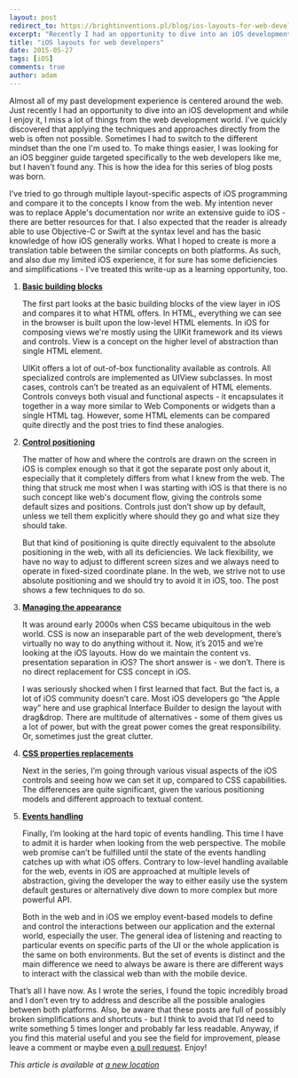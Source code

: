 ```yaml
---
layout: post
redirect_to: https://brightinventions.pl/blog/ios-layouts-for-web-developers
excerpt: "Recently I had an opportunity to dive into an iOS development and while I enjoy it, I miss a lot of things from the web development world. I was looking for an iOS begginer guide targeted specifically to the web developers like me, but I haven't found any. This is how the idea for this series of blog posts was born."
title: "iOS layouts for web developers"
date: 2015-05-27
tags: [iOS]
comments: true
author: adam
---
```


Almost all of my past development experience is centered around the web. Just recently I had an opportunity to dive into an iOS development and while I enjoy it, I miss a lot of things from the web development world. I've quickly discovered that applying the techniques and approaches directly from the web is often not possible. Sometimes I had to switch to the different mindset than the one I'm used to. To make things easier, I was looking for an iOS begginer guide targeted specifically to the web developers like me, but I haven't found any. This is how the idea for this series of blog posts was born.

I’ve tried to go through multiple layout-specific aspects of iOS programming and compare it to the concepts I know from the web. My intention never was to replace Apple's documentation nor write an extensive guide to iOS - there are better resources for that. I also expected that the reader is already able to use Objective-C or Swift at the syntax level and has the basic knowledge of how iOS generally works. What I hoped to create is more a translation table between the similar concepts on both platforms. As such, and also due my limited iOS experience, it for sure has some deficiencies and simplifications - I've treated this write-up as a learning opportunity, too.

1. **[Basic building blocks](/ios-layouts-for-web-developers-1-basic-building-blocks/)**

    The first part looks at the basic building blocks of the view layer in iOS and compares it to what HTML offers. In HTML, everything we can see in the browser is built upon the low-level HTML elements. In iOS for composing views we're mostly using the UIKit framework and its views and controls. View is a concept on the higher level of abstraction than single HTML element.

    UIKit offers a lot of out-of-box functionality available as controls. All specialized controls are implemented as UIView subclasses. In most cases, controls can’t be treated as an equivalent of HTML elements. Controls conveys both visual and functional aspects - it encapsulates it together in a way more similar to Web Components or widgets than a single HTML tag. However, some HTML elements can be compared quite directly and the post tries to find these analogies.

2. **[Control positioning](/ios-layouts-for-web-developers-2-control-positioning/)**

    The matter of how and where the controls are drawn on the screen in iOS is complex enough so that it got the separate post only about it, especially that it completely differs from what I knew from the web. The thing that struck me most when I was starting with iOS is that there is no such concept like web's document flow, giving the controls some default sizes and positions. Controls just don’t show up by default, unless we tell them explicitly where should they go and what size they should take.

    But that kind of positioning is quite directly equivalent to the absolute positioning in the web, with all its deficiencies. We lack flexibility, we have no way to adjust to different screen sizes and we always need to operate in fixed-sized coordinate plane. In the web, we strive not to use absolute positioning and we should try to avoid it in iOS, too. The post shows a few techniques to do so.

3. **[Managing the appearance](/ios-layouts-for-web-developers-3-managing-appearance/)**

    It was around early 2000s when CSS became ubiquitous in the web world. CSS is now an inseparable part of the web development, there’s virtually no way to do anything without it. Now, it’s 2015 and we’re looking at the iOS layouts. How do we maintain the content vs. presentation separation in iOS? The short answer is - we don’t. There is no direct replacement for CSS concept in iOS.

    I was seriously shocked when I first learned that fact. But the fact is, a lot of iOS community doesn’t care. Most iOS developers go “the Apple way” here and use graphical Interface Builder to design the layout with drag&drop. There are multitude of alternatives - some of them gives us a lot of power, but with the great power comes the great responsibility. Or, sometimes just the great clutter.

4. **[CSS properties replacements](/ios-layouts-for-web-developers-4-css-properties-replacements/)**

     Next in the series, I’m going through various visual aspects of the iOS controls and seeing how we can set it up, compared to CSS capabilities. The differences are quite significant, given the various positioning models and different approach to textual content.

5. **[Events handling](/ios-layouts-for-web-developers-5-events-handling/)**

    Finally, I’m looking at the hard topic of events handling. This time I have to admit it is harder when looking from the web perspective. The mobile web promise can’t be fulfilled until the state of the events handling catches up with what iOS offers. Contrary to low-level handling available for the web, events in iOS are approached at multiple levels of abstraction, giving the developer the way to either easily use the system default gestures or alternatively dive down to more complex but more powerful API.

    Both in the web and in iOS we employ event-based models to define and control the interactions between our application and the external world, especially the user. The general idea of listening and reacting to particular events on specific parts of the UI or the whole application is the same on both environments. But the set of events is distinct and the main difference we need to always be aware is there are different ways to interact with the classical web than with the mobile device.


That’s all I have now. As I wrote the series, I found the topic incredibly broad and I don’t even try to address and describe all the possible analogies between both platforms. Also, be aware that these posts are full of possibly broken simplifications and shortcuts - but I think to avoid that I’d need to write something 5 times longer and probably far less readable. Anyway, if you find this material useful and you see the field for improvement, please leave a comment or maybe even [a pull request](https://github.com/bright/bright.github.io/tree/master/_posts). Enjoy!


*This article is available at [a new location](https://brightinventions.pl/blog/ios-layouts-for-web-developers)*
